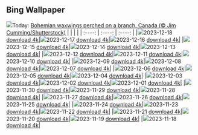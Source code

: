 ## Bing Wallpaper
![](./wallpaper/2023-12-18.jpg)Today: [Bohemian waxwings perched on a branch, Canada (© Jim Cumming/Shutterstock)](./wallpaper/2023-12-18.jpg)
|      |      |      |
| :----: | :----: | :----: |
|![](./wallpaper/2023-12-18_sm.jpg)2023-12-18 [download 4k](./wallpaper/2023-12-18.jpg)|![](./wallpaper/2023-12-17_sm.jpg)2023-12-17 [download 4k](./wallpaper/2023-12-17.jpg)|![](./wallpaper/2023-12-16_sm.jpg)2023-12-16 [download 4k](./wallpaper/2023-12-16.jpg)|
|![](./wallpaper/2023-12-15_sm.jpg)2023-12-15 [download 4k](./wallpaper/2023-12-15.jpg)|![](./wallpaper/2023-12-14_sm.jpg)2023-12-14 [download 4k](./wallpaper/2023-12-14.jpg)|![](./wallpaper/2023-12-13_sm.jpg)2023-12-13 [download 4k](./wallpaper/2023-12-13.jpg)|
|![](./wallpaper/2023-12-12_sm.jpg)2023-12-12 [download 4k](./wallpaper/2023-12-12.jpg)|![](./wallpaper/2023-12-11_sm.jpg)2023-12-11 [download 4k](./wallpaper/2023-12-11.jpg)|![](./wallpaper/2023-12-10_sm.jpg)2023-12-10 [download 4k](./wallpaper/2023-12-10.jpg)|
|![](./wallpaper/2023-12-09_sm.jpg)2023-12-09 [download 4k](./wallpaper/2023-12-09.jpg)|![](./wallpaper/2023-12-08_sm.jpg)2023-12-08 [download 4k](./wallpaper/2023-12-08.jpg)|![](./wallpaper/2023-12-07_sm.jpg)2023-12-07 [download 4k](./wallpaper/2023-12-07.jpg)|
|![](./wallpaper/2023-12-06_sm.jpg)2023-12-06 [download 4k](./wallpaper/2023-12-06.jpg)|![](./wallpaper/2023-12-05_sm.jpg)2023-12-05 [download 4k](./wallpaper/2023-12-05.jpg)|![](./wallpaper/2023-12-04_sm.jpg)2023-12-04 [download 4k](./wallpaper/2023-12-04.jpg)|
|![](./wallpaper/2023-12-03_sm.jpg)2023-12-03 [download 4k](./wallpaper/2023-12-03.jpg)|![](./wallpaper/2023-12-02_sm.jpg)2023-12-02 [download 4k](./wallpaper/2023-12-02.jpg)|![](./wallpaper/2023-12-01_sm.jpg)2023-12-01 [download 4k](./wallpaper/2023-12-01.jpg)|
|![](./wallpaper/2023-11-30_sm.jpg)2023-11-30 [download 4k](./wallpaper/2023-11-30.jpg)|![](./wallpaper/2023-11-29_sm.jpg)2023-11-29 [download 4k](./wallpaper/2023-11-29.jpg)|![](./wallpaper/2023-11-28_sm.jpg)2023-11-28 [download 4k](./wallpaper/2023-11-28.jpg)|
|![](./wallpaper/2023-11-27_sm.jpg)2023-11-27 [download 4k](./wallpaper/2023-11-27.jpg)|![](./wallpaper/2023-11-26_sm.jpg)2023-11-26 [download 4k](./wallpaper/2023-11-26.jpg)|![](./wallpaper/2023-11-25_sm.jpg)2023-11-25 [download 4k](./wallpaper/2023-11-25.jpg)|
|![](./wallpaper/2023-11-24_sm.jpg)2023-11-24 [download 4k](./wallpaper/2023-11-24.jpg)|![](./wallpaper/2023-11-23_sm.jpg)2023-11-23 [download 4k](./wallpaper/2023-11-23.jpg)|![](./wallpaper/2023-11-22_sm.jpg)2023-11-22 [download 4k](./wallpaper/2023-11-22.jpg)|
|![](./wallpaper/2023-11-21_sm.jpg)2023-11-21 [download 4k](./wallpaper/2023-11-21.jpg)|![](./wallpaper/2023-11-20_sm.jpg)2023-11-20 [download 4k](./wallpaper/2023-11-20.jpg)|![](./wallpaper/2023-11-19_sm.jpg)2023-11-19 [download 4k](./wallpaper/2023-11-19.jpg)|
|![](./wallpaper/2023-11-18_sm.jpg)2023-11-18 [download 4k](./wallpaper/2023-11-18.jpg)|